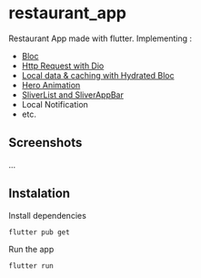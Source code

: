 # restaurant_app

Restaurant App made with flutter.
Implementing :
- [Bloc](https://bloclibrary.dev/)
- [Http Request with Dio](https://pub.dev/packages/dio)
- [Local data & caching with Hydrated Bloc](https://pub.dev/packages/hydrated_bloc)
- [Hero Animation](https://flutter.dev/docs/development/ui/animations/hero-animations)
- [SliverList and SliverAppBar](https://flutter.dev/docs/development/ui/advanced/slivers)
- Local Notification
- etc.

## Screenshots
...

## Instalation

Install dependencies

```
flutter pub get
```

Run the app

```
flutter run
```
